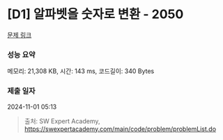 # [D1] 알파벳을 숫자로 변환 - 2050 

[문제 링크](https://swexpertacademy.com/main/code/problem/problemDetail.do?contestProbId=AV5QLGxKAzQDFAUq) 

### 성능 요약

메모리: 21,308 KB, 시간: 143 ms, 코드길이: 340 Bytes

### 제출 일자

2024-11-01 05:13



> 출처: SW Expert Academy, https://swexpertacademy.com/main/code/problem/problemList.do